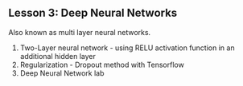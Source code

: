 ## Lesson 3: Deep Neural Networks

Also known as multi layer neural networks.

1. Two-Layer neural network - using RELU activation function in an additional hidden layer
2. Regularization - Dropout method with Tensorflow
3. Deep Neural Network lab
